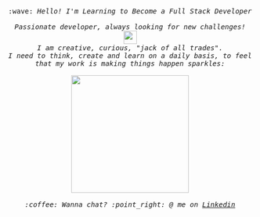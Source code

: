 <p align="center">
  <br><br>
  <samp>
    :wave: <em> Hello!  I'm Learning to Become a Full Stack Developer <em>
    <br><br> Passionate developer, always looking for new challenges!   <img src="https://user-images.githubusercontent.com/5679180/79618120-0daffb80-80be-11ea-819e-d2b0fa904d07.gif" width="27px">
     <br> I am creative, curious, "jack of all trades". 
     <br>I need to think, create and learn on a daily basis, to feel that my work is making things happen sparkles:<br><br>
    <img src="https://i.imgur.com/kdKhgx6.gif" width="240px" align="center">
    <br><br>:coffee: Wanna chat? :point_right: @ me on <a href="https://www.linkedin.com/in/aicha-hamida/">Linkedin </a>
  </samp>
</p>

